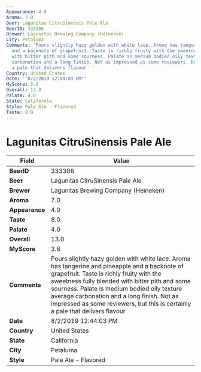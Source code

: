```yaml
---
Appearance: 4.0
Aroma: 7.0
Beer: Lagunitas CitruSinensis Pale Ale
BeerID: 333306
Brewer: Lagunitas Brewing Company (Heineken)
City: Petaluma
Comments: 'Pours slightly hazy golden with white lace. Aroma has tangerine and pineapple
  and a backnote of grapefruit. Taste is richly fruity with the sweetness fully blended
  with bitter pith and some sourness. Palate is medium bodied oily texture average
  carbonation and a long finish. Not as impressed as some reviewers, but this is certainly
  a pale that delivers flavour  '
Country: United States
Date: '"8/2/2019 12:44:03 PM"'
MyScore: 3.6
Overall: 13.0
Palate: 4.0
State: California
Style: Pale Ale - Flavored
Taste: 8.0
---
```


# Lagunitas CitruSinensis Pale Ale

| Field         | Value |
|---------------|-------|
| **BeerID** | 333306 |
| **Beer** | Lagunitas CitruSinensis Pale Ale |
| **Brewer** | Lagunitas Brewing Company (Heineken) |
| **Aroma** | 7.0 |
| **Appearance** | 4.0 |
| **Taste** | 8.0 |
| **Palate** | 4.0 |
| **Overall** | 13.0 |
| **MyScore** | 3.6 |
| **Comments** | Pours slightly hazy golden with white lace. Aroma has tangerine and pineapple and a backnote of grapefruit. Taste is richly fruity with the sweetness fully blended with bitter pith and some sourness. Palate is medium bodied oily texture average carbonation and a long finish. Not as impressed as some reviewers, but this is certainly a pale that delivers flavour   |
| **Date** | 8/2/2019 12:44:03 PM |
| **Country** | United States |
| **State** | California |
| **City** | Petaluma |
| **Style** | Pale Ale - Flavored |
